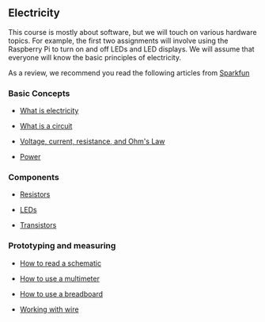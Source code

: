 
## Electricity

This course is mostly about software, but we will touch on various hardware topics. For example, the first two assignments will involve using the Raspberry Pi to turn on and off LEDs and LED displays. We will assume that everyone will know the basic principles of electricity.

As a review, we recommend you read the following articles from [Sparkfun](sparkfun.com)

### Basic Concepts

* [What is electricity](https://learn.sparkfun.com/tutorials/what-is-electricity)

* [What is a circuit](https://learn.sparkfun.com/tutorials/what-is-a-circuit)

* [Voltage, current, resistance, and Ohm's Law](https://learn.sparkfun.com/tutorials/voltage-current-resistance-and-ohms-law)

* [Power](https://learn.sparkfun.com/tutorials/electric-power)

### Components

* [Resistors](https://learn.sparkfun.com/tutorials/resistors)

* [LEDs](https://learn.sparkfun.com/tutorials/light-emitting-diodes-leds)

* [Transistors](https://learn.sparkfun.com/tutorials/transistors)

### Prototyping and measuring

* [How to read a schematic](https://learn.sparkfun.com/tutorials/how-to-read-a-schematic)

* [How to use a multimeter](https://learn.sparkfun.com/tutorials/how-to-use-a-multimeter)

* [How to use a breadboard](https://learn.sparkfun.com/tutorials/how-to-use-a-breadboard)

* [Working with wire](https://learn.sparkfun.com/tutorials/working-with-wire)
